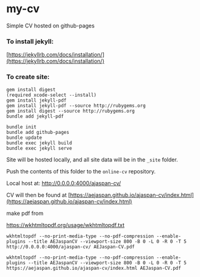 # my-cv
Simple CV hosted on github-pages


### To install jekyll:


[https://jekyllrb.com/docs/installation/](https://jekyllrb.com/docs/installation/)


### To create site:


```
gem install digest
(required xcode-select --install)
gem install jekyll-pdf
gem install jekyll-pdf --source http://rubygems.org
gem install digest --source http://rubygems.org
bundle add jekyll-pdf
```

```
bundle init
bundle add github-pages
bundle update
bundle exec jekyll build
bundle exec jekyll serve
```


Site will be hosted locally, and all site data will be in the ```_site``` folder.

Push the contents of this folder to the ```online-cv``` repository.

Local host at: http://0.0.0.0:4000/ajaspan-cv/

CV will then be found at [https://aejaspan.github.io/ajaspan-cv/index.html](https://aejaspan.github.io/ajaspan-cv/index.html)


make pdf from 

https://wkhtmltopdf.org/usage/wkhtmltopdf.txt

```
wkhtmltopdf --no-print-media-type --no-pdf-compression --enable-plugins --title AEJaspanCV --viewport-size 800 -B 0 -L 0 -R 0 -T 5 http://0.0.0.0:4000/ajaspan-cv/ AEJaspan-CV.pdf

wkhtmltopdf --no-print-media-type --no-pdf-compression --enable-plugins --title AEJaspanCV --viewport-size 800 -B 0 -L 0 -R 0 -T 5 https://aejaspan.github.io/ajaspan-cv/index.html AEJaspan-CV.pdf
```
